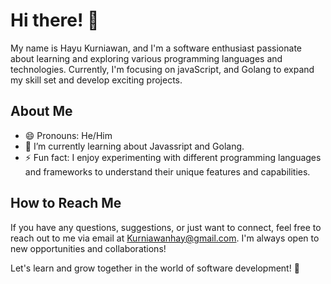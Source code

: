 # Hi there! 👋

My name is Hayu Kurniawan, and I'm a software enthusiast passionate about learning and exploring various programming languages and technologies. Currently, I'm focusing on javaScript, and Golang to expand my skill set and develop exciting projects.

## About Me

- 😄 Pronouns: He/Him
- 🌱 I’m currently learning about Javassript and Golang.
- ⚡ Fun fact: I enjoy experimenting with different programming languages and frameworks to understand their unique features and capabilities.

## How to Reach Me

If you have any questions, suggestions, or just want to connect, feel free to reach out to me via email at Kurniawanhay@gmail.com. I'm always open to new opportunities and collaborations!

Let's learn and grow together in the world of software development! 🚀
